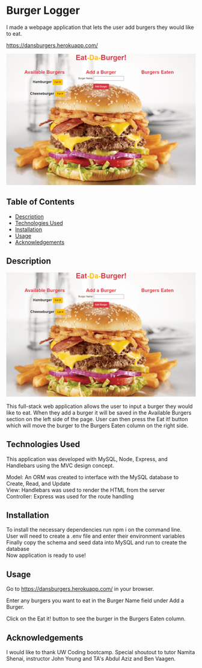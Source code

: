 # Burger Logger

I made a webpage application that lets the user add burgers they would like to eat.

https://dansburgers.herokuapp.com/

![Burger Home](/public/assets/img/homepage.png)

## Table of Contents

* [Description](#description)
* [Technologies Used](#technologies)
* [Installation](#installation)
* [Usage](#usage)
* [Acknowledgements](#acknowledgements)

## Description

![Burger Logger](/public/assets/img/useBurgerLogger.gif)

This full-stack web application allows the user to input a burger they would like to eat. When they add a burger it will be saved in the Available Burgers section on the left side of the page. User can then press the Eat it! button which will move the burger to the Burgers Eaten column on the right side.

## Technologies Used

This application was developed with MySQL, Node, Express, and Handlebars using the MVC design concept.

Model: An ORM was created to interface with the MySQL database to Create, Read, and Update\
View: Handlebars was used to render the HTML from the server\
Controller: Express was used for the route handling

## Installation

To install the necessary dependencies run npm i on the command line.\
User will need to create a .env file and enter their environment variables\
Finally copy the schema and seed data into MySQL and run to create the database\
Now application is ready to use!

## Usage

Go to https://dansburgers.herokuapp.com/ in your browser.

Enter any burgers you want to eat in the Burger Name field under Add a Burger.

Click on the Eat it! button to see the burger in the Burgers Eaten column.

## Acknowledgements

I would like to thank UW Coding bootcamp. Special shoutout to tutor Namita Shenai, instructor John Young and TA's Abdul Aziz and Ben Vaagen.